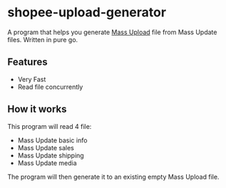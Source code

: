 # shopee-upload-generator

A program that helps you generate [Mass Upload](https://seller.shopee.co.id/edu/article/112) file
from Mass Update files. Written in pure go.

## Features
- Very Fast
- Read file concurrently

## How it works
This program will read 4 file:  
- Mass Update basic info
- Mass Update sales
- Mass Update shipping
- Mass Update media

The program will then generate it to an existing empty Mass Upload file.
